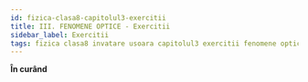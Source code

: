 ```yaml
---
id: fizica-clasa8-capitolul3-exercitii
title: III. FENOMENE OPTICE - Exercitii
sidebar_label: Exercitii
tags: fizica clasa8 invatare usoara capitolul3 exercitii fenomene optice
---
```


**În curând**